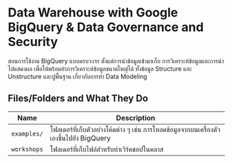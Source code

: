 # Data Warehouse with Google BigQuery & Data Governance and Security

สอนการใช้งาน BigQuery แบบครบวงจร ตั้งแต่การนำข้อมูลเข้ามาเก็บ
การวิเคราะห์ข้อมูลและการนำไปแสดงผล เพื่อให้พร้อมทำการวิเคราะห์ข้อมูลขนาดใหญ่ได้ ทั้งข้อมูล
Structure และ Unstructure และปูพื้นฐาน เกี่ยวกับการทำ Data Modeling

## Files/Folders and What They Do

| Name | Description |
| - | - |
| `examples/` | โฟลเดอร์ที่เก็บตัวอย่างโค้ดต่าง ๆ เช่น การโหลดข้อมูลจากบนเครื่องตัวเองขึ้นไปยัง BigQuery |
| `workshops` | โฟลเดอร์ที่เก็บไฟล์สำหรับทำเวิร์คชอปในคลาส |
